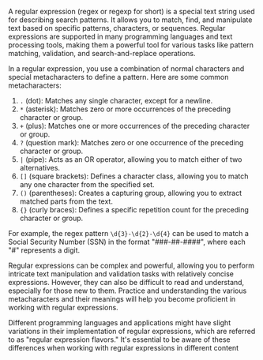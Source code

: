 A regular expression (regex or regexp for short) is a special text string used for describing search patterns. It allows you to match, find, and manipulate text based on specific patterns, characters, or sequences. Regular expressions are supported in many programming languages and text processing tools, making them a powerful tool for various tasks like pattern matching, validation, and search-and-replace operations.

In a regular expression, you use a combination of normal characters and special metacharacters to define a pattern. Here are some common metacharacters:

1. `.` (dot): Matches any single character, except for a newline.
2. `*` (asterisk): Matches zero or more occurrences of the preceding character or group.
3. `+` (plus): Matches one or more occurrences of the preceding character or group.
4. `?` (question mark): Matches zero or one occurrence of the preceding character or group.
5. `|` (pipe): Acts as an OR operator, allowing you to match either of two alternatives.
6. `[]` (square brackets): Defines a character class, allowing you to match any one character from the specified set.
7. `()` (parentheses): Creates a capturing group, allowing you to extract matched parts from the text.
8. `{}` (curly braces): Defines a specific repetition count for the preceding character or group.

For example, the regex pattern `\d{3}-\d{2}-\d{4}` can be used to match a Social Security Number (SSN) in the format "###-##-####", where each "#" represents a digit.

Regular expressions can be complex and powerful, allowing you to perform intricate text manipulation and validation tasks with relatively concise expressions. However, they can also be difficult to read and understand, especially for those new to them. Practice and understanding the various metacharacters and their meanings will help you become proficient in working with regular expressions.

Different programming languages and applications might have slight variations in their implementation of regular expressions, which are referred to as "regular expression flavors." It's essential to be aware of these differences when working with regular expressions in different content
